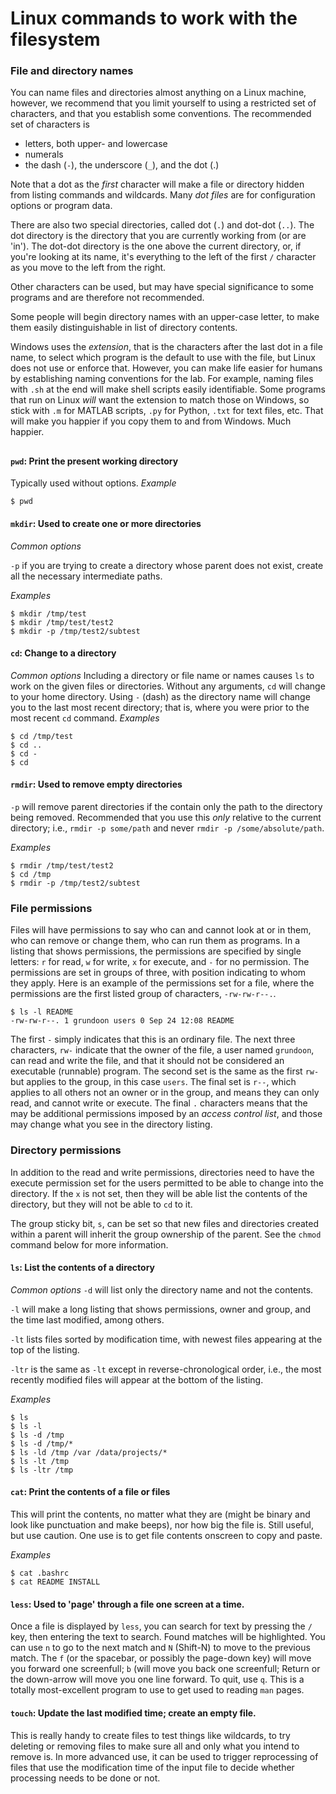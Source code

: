 # Linux commands to work with the filesystem


### File and directory names

You can name files and directories almost anything on a Linux machine,
however, we recommend that you limit yourself to using a restricted
set of characters, and that you establish some conventions.  The
recommended set of characters is

+ letters, both upper- and lowercase
+ numerals
+ the dash (`-`), the underscore (`_`), and the dot (.)

Note that a dot as the _first_ character will make a file or directory
hidden from listing commands and wildcards.  Many _dot files_ are for
configuration options or program data.

There are also two special directories, called dot (`.`) and dot-dot (`..`).
The dot directory is the directory that you are currently working from
(or are 'in').  The dot-dot directory is the one above the current
directory, or, if you're looking at its name, it's everything to the
left of the first `/` character as you move to the left from the right.

Other characters can be used, but may have special significance to some
programs and are therefore not recommended.

Some people will begin directory names with an upper-case letter, to make
them easily distinguishable in list of directory contents.

Windows uses the _extension_, that is the characters after the last dot
in a file name, to select which program is the default to use with the
file, but Linux does not use or enforce that.  However, you can make
life easier for humans by establishing naming conventions for the lab.
For example, naming files with `.sh` at the end will make shell scripts
easily identifiable.  Some programs that run on Linux _will_ want the
extension to match those on Windows, so stick with `.m` for MATLAB
scripts, `.py` for Python, `.txt` for text files, etc.  That will make
you happier if you copy them to and from Windows.  Much happier.


## 

#### `pwd`: Print the present working directory
Typically used without options.
_Example_
```
$ pwd
```

#### `mkdir`: Used to create one or more directories

_Common options_

`-p` if you are trying to create a directory whose parent does not exist, create
all the necessary intermediate paths.

_Examples_
```
$ mkdir /tmp/test
$ mkdir /tmp/test/test2
$ mkdir -p /tmp/test2/subtest
```

#### `cd`: Change to a directory
_Common options_
Including a directory or file name or names causes `ls` to work on the given
files or directories.  Without any arguments, `cd` will change to your home
directory.  Using `-` (dash) as the directory name will change you to the
last most recent directory; that is, where you were prior to the most recent
`cd` command.
_Examples_
```
$ cd /tmp/test
$ cd ..
$ cd -
$ cd
```

#### `rmdir`: Used to remove empty directories

`-p` will remove parent directories if the contain only the path to the directory
being removed.  Recommended that you use this _only_ relative to the current
directory; i.e., `rmdir -p some/path` and never `rmdir -p /some/absolute/path`.

_Examples_
```
$ rmdir /tmp/test/test2
$ cd /tmp
$ rmdir -p /tmp/test2/subtest
```


### File permissions

Files will have permissions to say who can and cannot look at or in them,
who can remove or change them, who can run them as programs.  In a listing
that shows permissions, the permissions are specified by single letters:
`r` for read, `w` for write, `x` for execute, and `-` for no permission.
The permissions are set in groups of three, with position indicating to
whom they apply.  Here is an example of the permissions set for a file,
where the permissions are the first listed group of characters, `-rw-rw-r--.`.
```
$ ls -l README 
-rw-rw-r--. 1 grundoon users 0 Sep 24 12:08 README
```
The first `-` simply indicates that this is an ordinary file.  The next
three characters, `rw-` indicate that the owner of the file, a user named
`grundoon`, can read and write the file, and that it should not be considered
an executable (runnable) program.  The second set is the same as the first
`rw-` but applies to the group, in this case `users`.  The final set is
`r--`, which applies to all others not an owner or in the group, and means
they can only read, and cannot write or execute.  The final `.` characters
means that the may be additional permissions imposed by an _access control
list_, and those may change what you see in the directory listing.


### Directory permissions

In addition to the read and write permissions, directories need to have
the execute permission set for the users permitted to be able to change
into the directory.  If the `x` is not set, then they will be able list
the contents of the directory, but they will not be able to `cd` to it.

The group sticky bit, `s`, can be set so that new files and directories created
within a parent will inherit the group ownership of the parent.  See the `chmod`
command below for more information.

#### `ls`: List the contents of a directory

_Common options_
`-d` will list only the directory name and not the contents.

`-l` will make a long listing that shows permissions, owner and group, and
the time last modified, among others.

`-lt` lists files sorted by modification time, with newest files appearing
at the top of the listing.

`-ltr` is the same as `-lt` except in reverse-chronological order, i.e., the
most recently modified files will appear at the bottom of the listing.

_Examples_
```
$ ls
$ ls -l
$ ls -d /tmp
$ ls -d /tmp/*
$ ls -ld /tmp /var /data/projects/*
$ ls -lt /tmp
$ ls -ltr /tmp
```

#### `cat`: Print the contents of a file or files
This will print the contents, no matter what they are (might be binary
and look like punctuation and make beeps), nor how big the file is.  Still
useful, but use caution.  One use is to get file contents onscreen to copy
and paste.

_Examples_
```
$ cat .bashrc
$ cat README INSTALL
```

#### `less`: Used to 'page' through a file one screen at a time.

Once a file is displayed by `less`, you can search for text by pressing the `/` key,
then entering the text to search.  Found matches will be highlighted.  You can
use `n` to go to the next match and `N` (Shift-N) to move to the previous match.
The `f` (or the spacebar, or possibly the page-down key) will move you forward one
screenfull; `b` (will move you back one screenfull; Return or the down-arrow will
move you one line forward.  To quit, use `q`.  This is a totally most-excellent
program to use to get used to reading `man` pages.

#### `touch`: Update the last modified time; create an empty file.

This is really handy to create files to test things like wildcards, to try
deleting or removing files to make sure all and only what you intend to remove
is.  In more advanced use, it can be used to trigger reprocessing of files that
use the modification time of the input file to decide whether processing needs
to be done or not.



